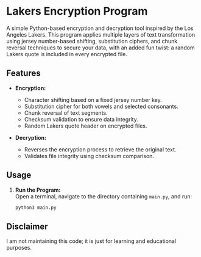 # Lakers Encryption Program

A simple Python-based encryption and decryption tool inspired by the Los Angeles Lakers. This program applies multiple layers of text transformation using jersey number-based shifting, substitution ciphers, and chunk reversal techniques to secure your data, with an added fun twist: a random Lakers quote is included in every encrypted file.

## Features

- **Encryption:**  
  - Character shifting based on a fixed jersey number key.
  - Substitution cipher for both vowels and selected consonants.
  - Chunk reversal of text segments.
  - Checksum validation to ensure data integrity.
  - Random Lakers quote header on encrypted files.

- **Decryption:**  
  - Reverses the encryption process to retrieve the original text.
  - Validates file integrity using checksum comparison.

## Usage

1. **Run the Program:**  
   Open a terminal, navigate to the directory containing `main.py`, and run:
   ```bash
   python3 main.py

## Disclaimer

I am not maintaining this code; it is just for learning and educational purposes.
